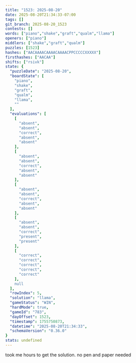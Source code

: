 ```yaml
---
title: "1523: 2025-08-20"
date: 2025-08-20T21:34:33-07:00
tags: []
git_branch: 2025-08-20_1523
contests: []
words: ["piano","shake","graft","qualm","llama"]
openers: ["piano"]
middlers: ["shake","graft","qualm"]
puzzles: [1523]
hashes: ["AACAAAACAAAACAAAACPPCCCCCXXXXX"]
firsthashes: ["AACAA"]
shifts: ["rsivk"]
state: {
  "puzzleDate": "2025-08-20",
  "boardState": [
    "piano",
    "shake",
    "graft",
    "qualm",
    "llama",
    ""
  ],
  "evaluations": [
    [
      "absent",
      "absent",
      "correct",
      "absent",
      "absent"
    ],
    [
      "absent",
      "absent",
      "correct",
      "absent",
      "absent"
    ],
    [
      "absent",
      "absent",
      "correct",
      "absent",
      "absent"
    ],
    [
      "absent",
      "absent",
      "correct",
      "present",
      "present"
    ],
    [
      "correct",
      "correct",
      "correct",
      "correct",
      "correct"
    ],
    null
  ],
  "rowIndex": 5,
  "solution": "llama",
  "gameStatus": "WIN",
  "hardMode": true,
  "gameId": "783",
  "dayOffset": 1523,
  "timestamp": 1755750873,
  "datetime": "2025-08-20T21:34:33",
  "schemaVersion": "0.36.0"
}
stats: undefined
---
```

<!-- more -->
took me hours to get the solution. no pen and paper needed
